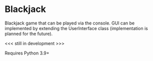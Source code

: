 # Blackjack
Blackjack game that can be played via the console. GUI can be implemented by extending the UserInterface class (implementation is planned for the future).

<<< still in development >>>

Requires Python 3.9+
